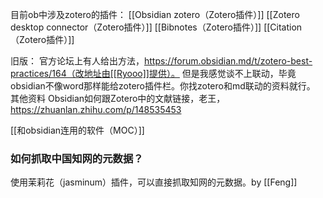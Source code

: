 目前ob中涉及zotero的插件：
[[Obsidian zotero（Zotero插件）]]
[[Zotero desktop connector（Zotero插件）]]
[[Bibnotes（Zotero插件）]]
[[Citation（Zotero插件）]]

旧版：
官方论坛上有人给出方法，https://forum.obsidian.md/t/zotero-best-practices/164（改地址由[[Ryooo]]提供）。
但是我感觉谈不上联动，毕竟obsidian不像word那样能给zotero插件栏。你找zotero和md联动的资料就行。
其他资料
Obsidian如何跟Zotero中的文献链接，老王，https://zhuanlan.zhihu.com/p/148535453 

[[和obsidian连用的软件（MOC）]]

### 如何抓取中国知网的元数据？
使用茉莉花（jasminum）插件，可以直接抓取知网的元数据。by [[Feng]]

